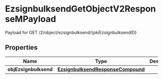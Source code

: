 

# EzsignbulksendGetObjectV2ResponseMPayload

Payload for GET /2/object/ezsignbulksend/{pkiEzsignbulksendID}

## Properties

| Name | Type | Description | Notes |
|------------ | ------------- | ------------- | -------------|
|**objEzsignbulksend** | [**EzsignbulksendResponseCompound**](EzsignbulksendResponseCompound.md) |  |  |



